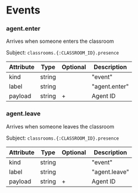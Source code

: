 # Events

### agent.enter

Arrives when someone enters the classroom

Subject: `classrooms.{:CLASSROOM_ID}.presence`

Attribute | Type   | Optional  | Description
----------| ------ |-----------| -----------
kind      | string |           | "event"
label     | string |           | "agent.enter"
payload   | string | +         | Agent ID

### agent.leave

Arrives when someone leaves the classroom

Subject: `classrooms.{:CLASSROOM_ID}.presence`

Attribute | Type   | Optional  | Description
----------| ------ |-----------| -----------
kind      | string |           | "event"
label     | string |           | "agent.leave"
payload   | string | +         | Agent ID
